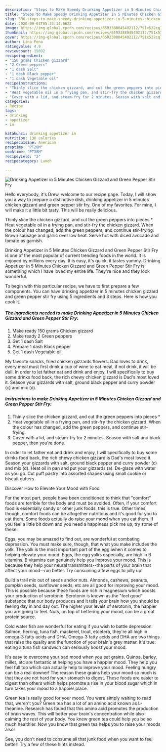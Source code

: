 ```yaml
---
description: "Steps to Make Speedy Drinking Appetizer in 5 Minutes Chicken Gizzard and Green Pepper Stir Fry"
title: "Steps to Make Speedy Drinking Appetizer in 5 Minutes Chicken Gizzard and Green Pepper Stir Fry"
slug: 336-steps-to-make-speedy-drinking-appetizer-in-5-minutes-chicken-gizzard-and-green-pepper-stir-fry
date: 2020-09-03T05:33:14.662Z
image: https://img-global.cpcdn.com/recipes/6593388045402112/751x532cq70/drinking-appetizer-in-5-minutes-chicken-gizzard-and-green-pepper-stir-fry-recipe-main-photo.jpg
thumbnail: https://img-global.cpcdn.com/recipes/6593388045402112/751x532cq70/drinking-appetizer-in-5-minutes-chicken-gizzard-and-green-pepper-stir-fry-recipe-main-photo.jpg
cover: https://img-global.cpcdn.com/recipes/6593388045402112/751x532cq70/drinking-appetizer-in-5-minutes-chicken-gizzard-and-green-pepper-stir-fry-recipe-main-photo.jpg
author: Lina Pena
ratingvalue: 4.9
reviewcount: 19892
recipeingredient:
- "150 grams Chicken gizzard"
- "2 Green peppers"
- "1 dash Salt"
- "1 dash Black pepper"
- "1 dash Vegetable oil"
recipeinstructions:
- "Thinly slice the chicken gizzard, and cut the green peppers into pieces *"
- "Heat vegetable oil in a frying pan, and stir-fry the chicken gizzard. When the colour has changed, add the green peppers, and continue stir-frying."
- "Cover with a lid, and steam-fry for 2 minutes. Season with salt and black pepper, then you&#39;re done."
categories:
- Recipe
tags:
- drinking
- appetizer
- in

katakunci: drinking appetizer in 
nutrition: 130 calories
recipecuisine: American
preptime: "PT20M"
cooktime: "PT38M"
recipeyield: "2"
recipecategory: Lunch

---
```



![Drinking Appetizer in 5 Minutes Chicken Gizzard and Green Pepper Stir Fry](https://img-global.cpcdn.com/recipes/6593388045402112/751x532cq70/drinking-appetizer-in-5-minutes-chicken-gizzard-and-green-pepper-stir-fry-recipe-main-photo.jpg)

Hello everybody, it's Drew, welcome to our recipe page. Today, I will show you a way to prepare a distinctive dish, drinking appetizer in 5 minutes chicken gizzard and green pepper stir fry. One of my favorites. For mine, I will make it a little bit tasty. This will be really delicious.

Thinly slice the chicken gizzard, and cut the green peppers into pieces * Heat vegetable oil in a frying pan, and stir-fry the chicken gizzard. When the colour has changed, add the green peppers, and continue stir-frying. Brown sausage and garlic over low heat. Serve hot with diced avocado and tomato as garnish.

Drinking Appetizer in 5 Minutes Chicken Gizzard and Green Pepper Stir Fry is one of the most popular of current trending foods in the world. It is enjoyed by millions every day. It is easy, it's quick, it tastes yummy. Drinking Appetizer in 5 Minutes Chicken Gizzard and Green Pepper Stir Fry is something which I have loved my entire life. They're nice and they look wonderful.


To begin with this particular recipe, we have to first prepare a few components. You can have drinking appetizer in 5 minutes chicken gizzard and green pepper stir fry using 5 ingredients and 3 steps. Here is how you cook it.

<!--inarticleads1-->

##### The ingredients needed to make Drinking Appetizer in 5 Minutes Chicken Gizzard and Green Pepper Stir Fry:

1. Make ready 150 grams Chicken gizzard
1. Make ready 2 Green peppers
1. Get 1 dash Salt
1. Prepare 1 dash Black pepper
1. Get 1 dash Vegetable oil


My favorite snacks, fried chicken gizzards flowers. Dad loves to drink, every meal must first drink a cup of wine to eat meal, if not drink, it will be dull. In order to let father eat and drink and enjoy, I will specifically to buy some drinks food back, the rich chewy chicken gizzard is Dad&#39;s most loved it. Season your gizzards with salt, ground black pepper and curry powder (c) and mix (d). 

<!--inarticleads2-->

##### Instructions to make Drinking Appetizer in 5 Minutes Chicken Gizzard and Green Pepper Stir Fry:

1. Thinly slice the chicken gizzard, and cut the green peppers into pieces *
1. Heat vegetable oil in a frying pan, and stir-fry the chicken gizzard. When the colour has changed, add the green peppers, and continue stir-frying.
1. Cover with a lid, and steam-fry for 2 minutes. Season with salt and black pepper, then you&#39;re done.


In order to let father eat and drink and enjoy, I will specifically to buy some drinks food back, the rich chewy chicken gizzard is Dad&#39;s most loved it. Season your gizzards with salt, ground black pepper and curry powder (c) and mix (d). Heat oil in pan and put your gizzards (a). De-glaze with water as you go. Cut puff pastry into assorted shapes using small cookie or biscuit cutters. 

Discover How to Elevate Your Mood with Food


For the most part, people have been conditioned to think that "comfort" foods are terrible for the body and must be avoided. Often, if your comfort food is essentially candy or other junk foods, this is true. Other times, though, comfort foods can be altogether nutritious and it's good for you to eat them. Some foods actually do raise your mood when you eat them. If you feel a little bit down and you need a happiness pick me up, try some of these.

Eggs, you may be amazed to find out, are wonderful at combating depression. You must make sure, though, that what you make includes the yolk. The yolk is the most important part of the egg iwhen it comes to helping elevate your mood. Eggs, the egg yolks especially, are high in B vitamins. B vitamins can genuinely help you improve your mood. This is because they help your neural transmitters--the parts of your brain that affect your mood--run better. Try consuming a few eggs to jolly up!

Build a trail mix out of seeds and/or nuts. Almonds, cashews, peanuts, pumpkin seeds, sunflower seeds, etc are all good for improving your mood. This is possible because these foods are rich in magnesium which boosts your production of serotonin. Serotonin is known as the "feel good" substance that our body produces and it tells your brain how you should be feeling day in and day out. The higher your levels of serotonin, the happier you are going to feel. Nuts, on top of bettering your mood, can be a great protein source.

Cold water fish are wonderful for eating if you wish to battle depression. Salmon, herring, tuna fish, mackerel, trout, etcetera, they're all high in omega-3 fatty acids and DHA. Omega-3 fatty acids and DHA are two things that raise the quality and the function of your brain's grey matter. It's true: eating a tuna fish sandwich can seriously boost your mood. 

It's easy to overcome your bad mood when you eat grains. Quinoa, barley, millet, etc are fantastic at helping you have a happier mood. They help you feel full too which can actually help to improve your mood. Feeling hungry can be a real downer! The reason these grains help your mood so much is that they are not hard for your stomach to digest. These foods are easier to digest than others which helps promote a rise in your blood sugar which in turn takes your mood to a happier place.

Green tea is really good for your mood. You were simply waiting to read that, weren't you? Green tea has a lot of an amino acid known as L-theanine. Research has found that this amino acid promotes the production of brain waves. This will better your brain's concentration while also calming the rest of your body. You knew green tea could help you be so much healthier. Now you know that green tea helps you to raise your moods also!

See, you don't need to consume all that junk food when you want to feel better! Try  a few  of  these  hints  instead.

